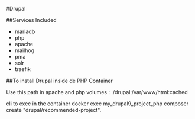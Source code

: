#Drupal

##Services Included

- mariadb
- php
- apache
- mailhog
- pma
- solr
- traefik

##To install Drupal inside de PHP Container

Use this path in apache and php volumes : ./drupal:/var/www/html:cached

cli to exec in the container
docker exec my_drupal9_project_php composer create "drupal/recommended-project".
